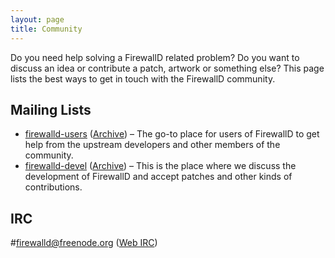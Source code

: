 ```yaml
---
layout: page
title: Community
---
```


Do you need help solving a FirewallD related problem? Do you want to discuss an idea or contribute a patch, artwork or something else? This page lists the best ways to get in touch with the FirewallD community.

## Mailing Lists

 * [firewalld-users](https://fedorahosted.org/mailman/listinfo/firewalld-users) ([Archive](https://lists.fedorahosted.org/archives/list/firewalld-users@lists.fedorahosted.org/)) – The go-to place for users of FirewallD to get help from the upstream developers and other members of the community.
 * [firewalld-devel](https://fedorahosted.org/mailman/listinfo/firewalld-devel) ([Archive](https://lists.fedorahosted.org/archives/list/firewalld-devel@lists.fedorahosted.org/)) – This is the place where we discuss the development of FirewallD and accept patches and other kinds of contributions.

## IRC

#firewalld@freenode.org ([Web IRC](https://webchat.freenode.net/?channels=#firewalld))
